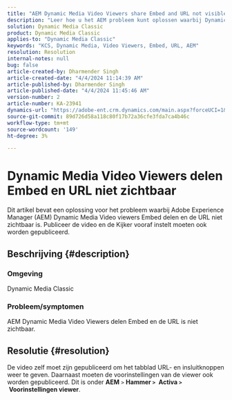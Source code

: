 ```yaml
---
title: "AEM Dynamic Media Video Viewers share Embed and URL not visible"
description: "Leer hoe u het AEM probleem kunt oplossen waarbij Dynamic Media Video-viewers Embed delen en de URL niet zichtbaar is."
solution: Dynamic Media Classic
product: Dynamic Media Classic
applies-to: "Dynamic Media Classic"
keywords: "KCS, Dynamic Media, Video Viewers, Embed, URL, AEM"
resolution: Resolution
internal-notes: null
bug: false
article-created-by: Dharmender Singh
article-created-date: "4/4/2024 11:14:39 AM"
article-published-by: Dharmender Singh
article-published-date: "4/4/2024 11:45:46 AM"
version-number: 2
article-number: KA-23941
dynamics-url: "https://adobe-ent.crm.dynamics.com/main.aspx?forceUCI=1&pagetype=entityrecord&etn=knowledgearticle&id=fd813f81-74f2-ee11-904b-6045bd04ed02"
source-git-commit: 89d726d58a118c80f17b72a36cfe3fda7ca4b46c
workflow-type: tm+mt
source-wordcount: '149'
ht-degree: 3%

---
```


# Dynamic Media Video Viewers delen Embed en URL niet zichtbaar


Dit artikel bevat een oplossing voor het probleem waarbij Adobe Experience Manager (AEM) Dynamic Media Video viewers Embed delen en de URL niet zichtbaar is. Publiceer de video en de Kijker vooraf instelt moeten ook worden gepubliceerd.

## Beschrijving {#description}


### Omgeving<b> </b>

Dynamic Media Classic

### Probleem/symptomen

AEM Dynamic Media Video Viewers delen Embed en de URL is niet zichtbaar.


## Resolutie {#resolution}


De video zelf moet zijn gepubliceerd om het tabblad URL- en insluitknoppen weer te geven. Daarnaast moeten de voorinstellingen van de viewer ook worden gepubliceerd. Dit is onder <b>AEM</b> `>`  <b>Hammer `>` </b> <b>Activa `>` </b> <b>Voorinstellingen viewer</b>.
